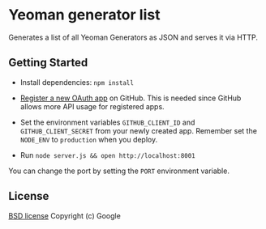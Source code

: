 # Yeoman generator list

Generates a list of all Yeoman Generators as JSON and serves it via HTTP.


## Getting Started

- Install dependencies: `npm install`

- [Register a new OAuth app](https://github.com/settings/applications/new) on GitHub. This is needed since GitHub allows more API usage for registered apps.

- Set the environment variables `GITHUB_CLIENT_ID` and `GITHUB_CLIENT_SECRET` from your newly created app. Remember set the `NODE_ENV` to `production` when you deploy.

- Run `node server.js && open http://localhost:8001`

You can change the port by setting the `PORT` environment variable.


## License

[BSD license](http://opensource.org/licenses/bsd-license.php)
Copyright (c) Google
